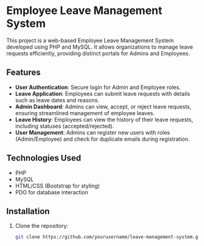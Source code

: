 # Employee Leave Management System

This project is a web-based Employee Leave Management System developed using PHP and MySQL. It allows organizations to manage leave requests efficiently, providing distinct portals for Admins and Employees.

## Features

- **User Authentication**: Secure login for Admin and Employee roles.
- **Leave Application**: Employees can submit leave requests with details such as leave dates and reasons.
- **Admin Dashboard**: Admins can view, accept, or reject leave requests, ensuring streamlined management of employee leaves.
- **Leave History**: Employees can view the history of their leave requests, including statuses (accepted/rejected).
- **User Management**: Admins can register new users with roles (Admin/Employee) and check for duplicate emails during registration.

## Technologies Used

- PHP
- MySQL
- HTML/CSS (Bootstrap for styling)
- PDO for database interaction

## Installation

1. Clone the repository:
   ```bash
   git clone https://github.com/yourusername/leave-management-system.git
